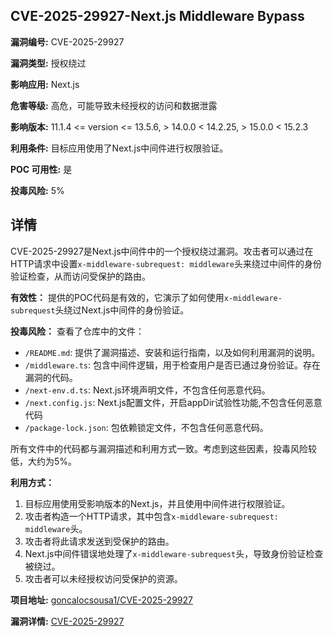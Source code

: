 ## CVE-2025-29927-Next.js Middleware Bypass

**漏洞编号:** CVE-2025-29927

**漏洞类型:** 授权绕过

**影响应用:** Next.js

**危害等级:** 高危，可能导致未经授权的访问和数据泄露

**影响版本:** 11.1.4 <= version <= 13.5.6, > 14.0.0 < 14.2.25, > 15.0.0 < 15.2.3

**利用条件:** 目标应用使用了Next.js中间件进行权限验证。

**POC 可用性:** 是

**投毒风险:** 5%

## 详情

CVE-2025-29927是Next.js中间件中的一个授权绕过漏洞。攻击者可以通过在HTTP请求中设置`x-middleware-subrequest: middleware`头来绕过中间件的身份验证检查，从而访问受保护的路由。 

**有效性：**
提供的POC代码是有效的，它演示了如何使用`x-middleware-subrequest`头绕过Next.js中间件的身份验证。

**投毒风险：**
查看了仓库中的文件：
*   `/README.md`: 提供了漏洞描述、安装和运行指南，以及如何利用漏洞的说明。
*   `/middleware.ts`: 包含中间件逻辑，用于检查用户是否已通过身份验证。存在漏洞的代码。
*   `/next-env.d.ts`: Next.js环境声明文件，不包含任何恶意代码。
*   `/next.config.js`: Next.js配置文件，开启appDir试验性功能,不包含任何恶意代码
*   `/package-lock.json`: 包依赖锁定文件，不包含任何恶意代码。

所有文件中的代码都与漏洞描述和利用方式一致。考虑到这些因素，投毒风险较低，大约为5%。

**利用方式：**
1.  目标应用使用受影响版本的Next.js，并且使用中间件进行权限验证。
2.  攻击者构造一个HTTP请求，其中包含`x-middleware-subrequest: middleware`头。
3.  攻击者将此请求发送到受保护的路由。
4.  Next.js中间件错误地处理了`x-middleware-subrequest`头，导致身份验证检查被绕过。
5.  攻击者可以未经授权访问受保护的资源。

**项目地址:** [goncalocsousa1/CVE-2025-29927](https://github.com/goncalocsousa1/CVE-2025-29927)

**漏洞详情:** [CVE-2025-29927](https://nvd.nist.gov/vuln/detail/CVE-2025-29927)